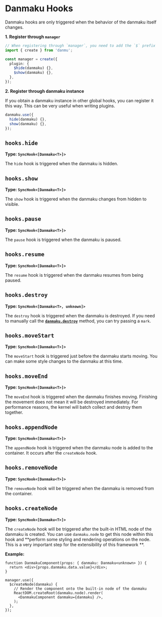 # Danmaku Hooks

Danmaku hooks are only triggered when the behavior of the danmaku itself changes.

**1. Register through `manager`**

```ts
// When registering through `manager`, you need to add the `$` prefix
import { create } from 'danmu';

const manager = create({
  plugin: {
    $hide(danmaku) {},
    $show(danmaku) {},
  },
});
```

**2. Register through danmaku instance**

If you obtain a danmaku instance in other global hooks, you can register it this way. This can be very useful when writing plugins.

```ts
danmaku.use({
  hide(danmaku) {},
  show(danmaku) {},
});
```

## `hooks.hide`

**Type: `SyncHook<[Danmaku<T>]>`**

The `hide` hook is triggered when the danmaku is hidden.

## `hooks.show`

**Type: `SyncHook<[Danmaku<T>]>`**

The `show` hook is triggered when the danmaku changes from hidden to visible.

## `hooks.pause`

**Type: `SyncHook<[Danmaku<T>]>`**

The `pause` hook is triggered when the danmaku is paused.

## `hooks.resume`

**Type: `SyncHook<[Danmaku<T>]>`**

The `resume` hook is triggered when the danmaku resumes from being paused.

## `hooks.destroy`

**Type: `SyncHook<[Danmaku<T>, unknown]>`**

The `destroy` hook is triggered when the danmaku is destroyed. If you need to manually call the [**`danmaku.destroy`**](../reference/danmaku-api/#danmaku-destroy) method, you can try passing a `mark`.

## `hooks.moveStart`

**Type: `SyncHook<[Danmaku<T>]>`**

The `moveStart` hook is triggered just before the danmaku starts moving. You can make some style changes to the danmaku at this time.

## `hooks.moveEnd`

**Type: `SyncHook<[Danmaku<T>]>`**

The `moveEnd` hook is triggered when the danmaku finishes moving. Finishing the movement does not mean it will be destroyed immediately. For performance reasons, the kernel will batch collect and destroy them together.

## `hooks.appendNode`

**Type: `SyncHook<[Danmaku<T>]>`**

The `appendNode` hook is triggered when the danmaku node is added to the container. It occurs after the `createNode` hook.

## `hooks.removeNode`

**Type: `SyncHook<[Danmaku<T>]>`**

The `removeNode` hook will be triggered when the danmaku is removed from the container.

## `hooks.createNode`

**Type: `SyncHook<[Danmaku<T>]>`**

The `createNode` hook will be triggered after the built-in HTML node of the danmaku is created. You can use `danmaku.node` to get this node within this hook and **perform some styling and rendering operations on the node. This is a very important step for the extensibility of this framework **.

**Example:**

```tsx
function DanmakuComponent(props: { danmaku: Danmaku<unknown> }) {
  return <div>{props.danmaku.data.value}</div>;
}

manager.use({
  $createNode(danmaku) {
    // Render the component onto the built-in node of the danmaku
    ReactDOM.createRoot(danmaku.node).render(
      <DanmakuComponent danmaku={danmaku} />,
    );
  },
});
```
